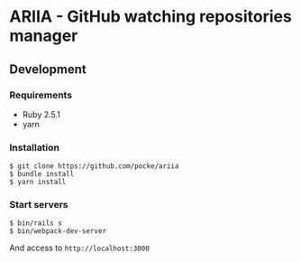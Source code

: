 # ARIIA - GitHub watching repositories manager

## Development

### Requirements

- Ruby 2.5.1
- yarn

### Installation

```
$ git clone https://github.com/pocke/ariia
$ bundle install
$ yarn install
```

### Start servers

```
$ bin/rails s
$ bin/webpack-dev-server
```

And access to `http://localhost:3000`
